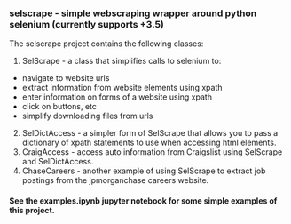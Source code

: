 ### selscrape - simple webscraping wrapper around python selenium (currently supports +3.5)
The selscrape project contains the following classes:
1. SelScrape - a class that simplifies calls to selenium to:
  * navigate to website urls
  * extract information from website elements using xpath
  * enter information on forms of a website using xpath
  * click on buttons, etc
  * simplify downloading files from urls

2. SelDictAccess - a simpler form of SelScrape that allows you to pass a dictionary of xpath statements to use when accessing html elements.
3. CraigAccess - access auto information from Craigslist using SelScrape and SelDictAccess.
4. ChaseCareers - another example of using SelScrape to extract job postings from the jpmorganchase careers website.

#### See the examples.ipynb jupyter notebook for some simple examples of this project.

